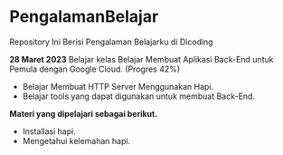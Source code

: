 # PengalamanBelajar
Repository Ini Berisi Pengalaman Belajarku di Dicoding

**28 Maret 2023**
Belajar kelas Belajar Membuat Aplikasi Back-End untuk Pemula dengan Google Cloud. (Progres 42%)
  * Belajar  Membuat HTTP Server Menggunakan Hapi.
  * Belajar tools yang dapat digunakan untuk membuat Back-End.

**Materi yang dipelajari sebagai berikut.**
  * Installasi hapi.
  * Mengetahui kelemahan hapi.


